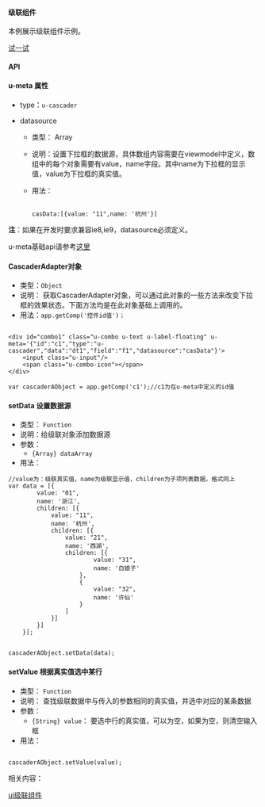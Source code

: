 #### 级联组件

本例展示级联组件示例。

[试一试](http://tinper.org/webide/#/demos/kero/cascader)


#### API

#### u-meta 属性

* type：`u-cascader`

* datasource
	* 类型： Array
	* 说明：设置下拉框的数据源，具体数组内容需要在viewmodel中定义，数组中的每个对象需要有value，name字段。其中name为下拉框的显示值，value为下拉框的真实值。
	* 用法：

		```

		casData:[{value: "11",name: '杭州'}]

		```

**注**：如果在开发时要求兼容ie8,ie9，datasource必须定义。　


u-meta基础api请参考[这里](http://docs.tinper.org/moy/kero-model.html#Type类型)



#### CascaderAdapter对象

* 类型：`Object`
* 说明： 获取CascaderAdapter对象，可以通过此对象的一些方法来改变下拉框的效果状态。下面方法均是在此对象基础上调用的。
* 用法：`app.getComp('控件id值')；`



```

<div id="combo1" class="u-combo u-text u-label-floating" u-meta='{"id":"c1","type":"u-cascader","data":"dt1","field":"f1","datasource":"casData"}'>
    <input class="u-input"/>
    <span class="u-combo-icon"></span>
</div>

var cascaderAObject = app.getComp('c1');//c1为在u-meta中定义的id值

```

#### setData 设置数据源

* 类型： `Function`
* 说明：给级联对象添加数据源
* 参数：
	* `{Array} dataArray`
* 用法：

```
//value为：级联真实值，name为级联显示值，children为子项列表数据，格式同上
var data = [{
        value: "01",
        name: '浙江',
        children: [{
            value: "11",
            name: '杭州',
            children: [{
                value: "21",
                name: '西湖',
                children: [{
                        value: "31",
                        name: '白娘子'
                    },
                    {
                        value: "32",
                        name: '许仙'
                    }
                ]
            }]
        }]
    }];


cascaderAObject.setData(data);

```


#### setValue 根据真实值选中某行
* 类型： `Function`
* 说明： 查找级联数据中与传入的参数相同的真实值，并选中对应的某条数据
* 参数：
	* `{String} value`： 要选中行的真实值，可以为空，如果为空，则清空输入框
* 用法：

```

cascaderAObject.setValue(value);

```


相关内容：

[ui级联组件](http://docs.tinper.org/neoui/plugin.html#级联组件)    
